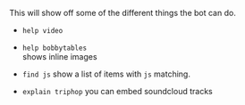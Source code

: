 This will show off some of the different things the bot can do.

- `help video`

- `help bobbytables`  
shows inline images

- `find js`
show a list of items with `js` matching.

- `explain triphop`
you can embed soundcloud tracks
